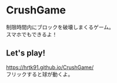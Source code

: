 # CrushGame
制限時間内にブロックを破壊しまくるゲーム。  
スマホでもできるよ！  
## Let's play!
https://hrtk91.github.io/CrushGame/  
フリックすると球が動くよ。  
